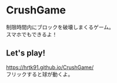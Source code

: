 # CrushGame
制限時間内にブロックを破壊しまくるゲーム。  
スマホでもできるよ！  
## Let's play!
https://hrtk91.github.io/CrushGame/  
フリックすると球が動くよ。  
